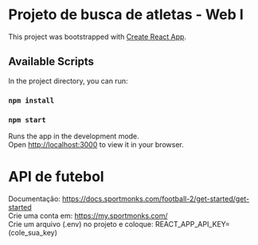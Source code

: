 # Projeto de busca de atletas - Web I

This project was bootstrapped with [Create React App](https://github.com/facebook/create-react-app).

## Available Scripts

In the project directory, you can run:

### `npm install`
### `npm start`

Runs the app in the development mode.\
Open [http://localhost:3000](http://localhost:3000) to view it in your browser.

# API de futebol

Documentação: https://docs.sportmonks.com/football-2/get-started/get-started \
Crie uma conta em: https://my.sportmonks.com/ \
Crie um arquivo (.env) no projeto e coloque: REACT_APP_API_KEY=(cole_sua_key) 
